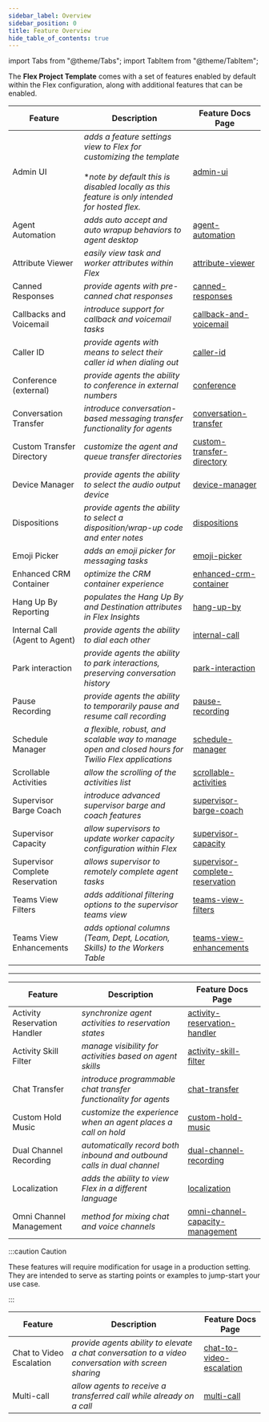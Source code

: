 ```yaml
---
sidebar_label: Overview
sidebar_position: 0
title: Feature Overview
hide_table_of_contents: true
---
```

import Tabs from "@theme/Tabs";
import TabItem from "@theme/TabItem";

The **Flex Project Template** comes with a set of features enabled by default within the Flex configuration, along with additional features that can be enabled.

<Tabs queryString="type">
<TabItem value="default" label="Enabled by default" default>

| Feature                         | Description                                                                 | Feature Docs Page                                                                           |
| ------------------------------- | --------------------------------------------------------------------------- | ------------------------------------------------------------------------------------------- |
| Admin UI                        | _adds a feature settings view to Flex for customizing the template_ <br/><br/> **note by default this is disabled locally as this feature is only intended for hosted flex.*       | [admin-ui](/feature-library/admin-ui)                                               |
| Agent Automation                | _adds auto accept and auto wrapup behaviors to agent desktop_               | [agent-automation](/feature-library/agent-automation)                               |
| Attribute Viewer                | _easily view task and worker attributes within Flex_                        | [attribute-viewer](/feature-library/attribute-viewer)                               |
| Canned Responses               | _provide agents with pre-canned chat responses_                                                     | [canned-responses](/feature-library/canned-responses)                                 |
| Callbacks and Voicemail         | _introduce support for callback and voicemail tasks_                        | [callback-and-voicemail](/feature-library/callback-and-voicemail)                   |
| Caller ID                       | _provide agents with means to select their caller id when dialing out_      | [caller-id](/feature-library/caller-id)                                             |
| Conference (external)           | _provide agents the ability to conference in external numbers_              | [conference](/feature-library/conference)                                           |
| Conversation Transfer          | _introduce conversation-based messaging transfer functionality for agents_                          | [conversation-transfer](/feature-library/conversation-transfer)                       |
| Custom Transfer Directory       | _customize the agent and queue transfer directories_                        | [custom-transfer-directory](/feature-library/custom-transfer-directory)             |
| Device Manager                  | _provide agents the ability to select the audio output device_              | [device-manager](/feature-library/device-manager)                                   |
| Dispositions                   | _provide agents the ability to select a disposition/wrap-up code and enter notes_                   | [dispositions](/feature-library/dispositions)                                         | ✅                |
| Emoji Picker                    | _adds an emoji picker for messaging tasks_                                  | [emoji-picker](/feature-library/emoji-picker)                                       |
| Enhanced CRM Container         | _optimize the CRM container experience_                                                             | [enhanced-crm-container](/feature-library/enhanced-crm-container)                     | ✅                |
| Hang Up By Reporting           | _populates the Hang Up By and Destination attributes in Flex Insights_                              |     [hang-up-by](/feature-library/hang-up-by)                                             |
| Internal Call (Agent to Agent) | _provide agents the ability to dial each other_                                                     | [internal-call](/feature-library/internal-call)                                       |
| Park interaction               | _provide agents the ability to park interactions, preserving conversation history_                  | [park-interaction](/feature-library/park-interaction)                                 |
| Pause Recording                 | _provide agents the ability to temporarily pause and resume call recording_ | [pause-recording](/feature-library/pause-recording)                                 |
| Schedule Manager               | _a flexible, robust, and scalable way to manage open and closed hours for Twilio Flex applications_ | [schedule-manager](/feature-library/schedule-manager)                                 |✅                    |
| Scrollable Activities           | _allow the scrolling of the activities list_                                | [scrollable-activities](/feature-library/scrollable-activities)                     |
| Supervisor Barge Coach          | _introduce advanced supervisor barge and coach features_                    | [supervisor-barge-coach](/feature-library/supervisor-barge-coach)                   |
| Supervisor Capacity             | _allow supervisors to update worker capacity configuration within Flex_     | [supervisor-capacity](/feature-library/supervisor-capacity)                         |
| Supervisor Complete Reservation | _allows supervisor to remotely complete agent tasks_                        | [supervisor-complete-reservation](/feature-library/supervisor-complete-reservation) |
| Teams View Filters              | _adds additional filtering options to the supervisor teams view_            | [teams-view-filters](/feature-library/teams-view-filters)                           |
| Teams View Enhancements         | _adds optional columns (Team, Dept, Location, Skills) to the Workers Table_            | [teams-view-enhancements](/feature-library/teams-view-enhancements)                           |

---

</TabItem>
<TabItem value="additional" label="Additional features">

| Feature                        | Description                                                                                         | Feature Docs Page                                                                             |
| ------------------------------ | --------------------------------------------------------------------------------------------------- | --------------------------------------------------------------------------------------------- |
| Activity Reservation Handler   | _synchronize agent activities to reservation states_                                                | [activity-reservation-handler](/feature-library/activity-reservation-handler)         |
| Activity Skill Filter          | _manage visibility for activities based on agent skills_                                            | [activity-skill-filter](/feature-library/activity-skill-filter)                       |
| Chat Transfer                  | _introduce programmable chat transfer functionality for agents_                                     | [chat-transfer](/feature-library/chat-transfer)                                       |
| Custom Hold Music              | _customize the experience when an agent places a call on hold_                                      | [custom-hold-music](/feature-library/custom-hold-music)                               |
| Dual Channel Recording         | _automatically record both inbound and outbound calls in dual channel_                              | [dual-channel-recording](/feature-library/dual-channel-recording)                     |
| Localization                   | _adds the ability to view Flex in a different language_                                             | [localization](/feature-library/localization)                                       |
| Omni Channel Management        | _method for mixing chat and voice channels_                                                         | [omni-channel-capacity-management](/feature-library/omni-channel-capacity-management) |

</TabItem>
<TabItem value="experimental" label="Experimental features">

:::caution Caution

These features will require modification for usage in a production setting. They are intended to serve as starting points or examples to jump-start your use case.

::: 

| Feature                        | Description                                                                                         | Feature Docs Page                                                                             |
| ------------------------------ | --------------------------------------------------------------------------------------------------- | --------------------------------------------------------------------------------------------- |
| Chat to Video Escalation       | _provide agents ability to elevate a chat conversation to a video conversation with screen sharing_ | [chat-to-video-escalation](/feature-library/chat-to-video-escalation)                 |
| Multi-call                     | _allow agents to receive a transferred call while already on a call_                                | [multi-call](/feature-library/multi-call)                                             |

</TabItem>
</Tabs>
